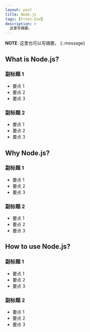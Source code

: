 ```yaml
---
layout: post
title: Node.js
tags: [Front-End]
description: >
  这里写摘要。
---
```


**NOTE**: 这里也可以写摘要。
{:.message}

## What is Node.js?

### 副标题 1

* 要点 1
* 要点 2
* 要点 3

### 副标题 2

* 要点 1
* 要点 2
* 要点 3

## Why Node.js?

### 副标题 1

* 要点 1
* 要点 2
* 要点 3

### 副标题 2

* 要点 1
* 要点 2
* 要点 3

## How to use Node.js?

### 副标题 1

* 要点 1
* 要点 2
* 要点 3

### 副标题 2

* 要点 1
* 要点 2
* 要点 3